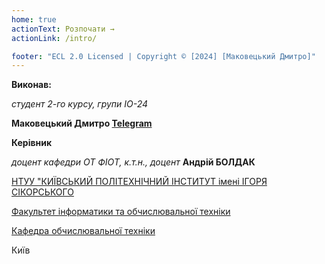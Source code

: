 ```yaml
---
home: true
actionText: Розпочати →
actionLink: /intro/

footer: "ECL 2.0 Licensed | Copyright © [2024] [Маковецький Дмитро]"
---
```



**Виконав:** 

*студент 2-го курсу, групи ІО-24*<span padding-right:5em></span> 

**Маковецький Дмитро [Telegram](https://t.me/pechonueknugu)**

**Керівник**

*доцент кафедри ОТ ФІОТ, к.т.н., доцент*<span padding-right:5em></span> **Андрій БОЛДАК** 

[НТУУ "КИЇВСЬКИЙ ПОЛІТЕХНІЧНИЙ ІНСТИТУТ імені ІГОРЯ СІКОРСЬКОГО](https://kpi.ua/)

[Факультет інформатики та обчислювальної техніки](https://fiot.kpi.ua/)

[Кафедра обчислювальної техніки](https://comsys.kpi.ua/)

Київ
